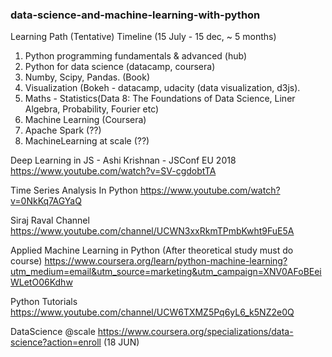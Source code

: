 ### data-science-and-machine-learning-with-python

Learning Path (Tentative)
Timeline (15 July - 15 dec, ~ 5 months)

1. Python programming fundamentals & advanced (hub)
2. Python for data science (datacamp, coursera)
3. Numby, Scipy, Pandas. (Book)
4. Visualization (Bokeh - datacamp, udacity (data visualization, d3js).
5. Maths - Statistics(Data 8: The Foundations of Data Science, Liner Algebra, Probability, Fourier etc)
6. Machine Learning (Coursera)
7. Apache Spark (??)
7. MachineLearning at scale (??)


Deep Learning in JS - Ashi Krishnan - JSConf EU 2018
https://www.youtube.com/watch?v=SV-cgdobtTA


Time Series Analysis In Python
https://www.youtube.com/watch?v=0NkKq7AGYaQ

Siraj Raval Channel
https://www.youtube.com/channel/UCWN3xxRkmTPmbKwht9FuE5A


Applied Machine Learning in Python (After theoretical study must do course)
https://www.coursera.org/learn/python-machine-learning?utm_medium=email&utm_source=marketing&utm_campaign=XNV0AFoBEeiWLetO06Kdhw

Python Tutorials
https://www.youtube.com/channel/UCW6TXMZ5Pq6yL6_k5NZ2e0Q

DataScience @scale
https://www.coursera.org/specializations/data-science?action=enroll (18 JUN)
